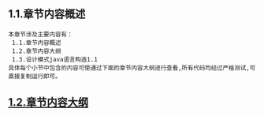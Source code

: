 
## 1.1.章节内容概述
    本章节涉及主要内容有：
     1.1.章节内容概述
     1.2.章节内容大纲
     1.3.设计模式java语言构造1.1
	具体每个小节中包含的内容可使通过下面的章节内容大纲进行查看,所有代码均经过严格测试,可直接复制运行即可。

## <a href="/enhance/markmap/general/datastructure/datastructure-java/chapter/datastructure-java-outline5-chapter1.html" target="_blank">1.2.章节内容大纲</a>

<Markmap localtion="/enhance/markmap/general/datastructure/datastructure-java/chapter/datastructure-java-outline5-chapter1.html" height="500rem"/>


